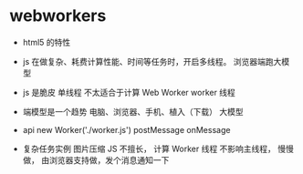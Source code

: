 # webworkers

- html5 的特性
- js 在做复杂、耗费计算性能、时间等任务时，开启多线程。
    浏览器端跑大模型
- js 是脆皮 单线程
    不太适合于计算
    Web Worker worker 线程
- 端模型是一个趋势
    电脑、浏览器、手机、植入（下载） 大模型

- api 
    new Worker('./worker.js')
    postMessage
    onMessage

- 复杂任务实例 图片压缩
    JS 不擅长， 计算
    Worker 线程 不影响主线程， 慢慢做， 由浏览器支持做，发个消息通知一下
    